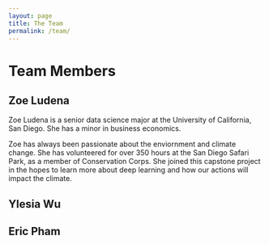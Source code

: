 ```yaml
---
layout: page
title: The Team
permalink: /team/
---
```


# Team Members

## Zoe Ludena

Zoe Ludena is a senior data science major at the University of California, San Diego. She has a minor in business economics.

Zoe has always been passionate about the enviornment and climate change. She has volunteered for over 350 hours at the San Diego Safari Park, as a member of Conservation Corps. She joined this capstone project in the hopes to learn more about deep learning and how our actions will impact the climate.

## Ylesia Wu

## Eric Pham
